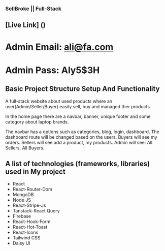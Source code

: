 ### SellBroke || Full-Stack

## [Live Link] () 

# **Admin Email: ali@fa.com**
# **Admin Pass: Aly5$3H**


## Basic Project Structure Setup And Functionality

A full-stack website about used products where an user(Admin/Seller/Buyer) easily sell, buy and managed ther products.

In the home page there are a navbar, banner, unique footer and some category about laptop brands.

The navbar has a options such as categories, blog, login, dashboard. The dashboard route will be changed based on the users. Buyers will see my orders. Sellers will see add a product, my products. Admin will see: All Sellers, All Buyers.

## A list of technologies (frameworks, libraries) used in My project

* React
* React-Router-Dom
* MongoDB
* Node JS
* React-Stripe-Js
* Tanstack-React Query
* Firebase
* React-Hook-Form
* React-Hot-Toast
* React-Icons
* Tailwind CSS
* Daisy UI


